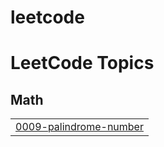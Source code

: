 # leetcode
<!---LeetCode Topics Start-->
# LeetCode Topics
## Math
|  |
| ------- |
| [0009-palindrome-number](https://github.com/IJAZ2308/leetcode/tree/master/0009-palindrome-number) |
<!---LeetCode Topics End-->